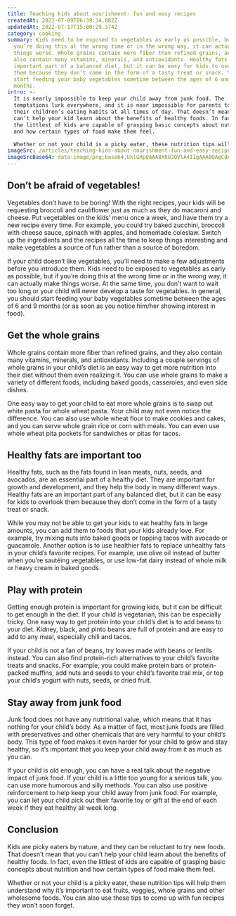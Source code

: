 ```yaml
---
title: Teaching kids about nourishment- fun and easy recipes
createdAt: 2022-07-09T06:39:34.882Z
updatedAt: 2022-07-17T15:00:29.374Z
category: cooking
summary: Kids need to be exposed to vegetables as early as possible, but if
  you’re doing this at the wrong time or in the wrong way, it can actually make
  things worse. Whole grains contain more fiber than refined grains, and they
  also contain many vitamins, minerals, and antioxidants. Healthy fats are an
  important part of a balanced diet, but it can be easy for kids to overlook
  them because they don’t come in the form of a tasty treat or snack. You should
  start feeding your baby vegetables sometime between the ages of 6 and 9
  months.
intro: >-
  It is nearly impossible to keep your child away from junk food. The
  temptations lurk everywhere, and it is near impossible for parents to monitor
  their children’s eating habits at all times of day. That doesn’t mean that you
  can’t help your kid learn about the benefits of healthy foods. In fact, even
  the littlest of kids are capable of grasping basic concepts about nutrition
  and how certain types of food make them feel. 

  Whether or not your child is a picky eater, these nutrition tips will help them understand why it’s important to eat fruits, veggies, whole grains and other wholesome foods. Whether you’re just starting out or continuing on with this wholesome eating plan for kids with more advanced challenges, the advice here will help you come up with fun recipes they won’t soon forget.
imageSrc: /articles/teaching-kids-about-nourishment-fun-and-easy-recipes.png
imageSrcBase64: data:image/png;base64,UklGRpQAAABXRUJQVlA4IIgAAABQAgCdASoKAAoAAUAmJbACdLoAAnChL/nVQBAA/ut5/yqz/2x/9rnd1j/9uY6i/cH/1wa85JP6qinTEfHtAd+aQq9A9G2OTDoCa8zZk3zWtBLpw0nkPjW4y1nMUZQISckTTvHqDvvYTX+3xlH+Q+vl2x2b6Y4zvz50/XJM7nUm30DSkqzSzsAA
---
```


## Don’t be afraid of vegetables!

Vegetables don’t have to be boring! With the right recipes, your kids will be requesting broccoli and cauliflower just as much as they do macaroni and cheese. Put vegetables on the kids’ menu once a week, and have them try a new recipe every time. For example, you could try baked zucchini, broccoli with cheese sauce, spinach with apples, and homemade coleslaw. Switch up the ingredients and the recipes all the time to keep things interesting and make vegetables a source of fun rather than a source of boredom.

If your child doesn’t like vegetables, you’ll need to make a few adjustments before you introduce them. Kids need to be exposed to vegetables as early as possible, but if you’re doing this at the wrong time or in the wrong way, it can actually make things worse. At the same time, you don’t want to wait too long or your child will never develop a taste for vegetables. In general, you should start feeding your baby vegetables sometime between the ages of 6 and 9 months (or as soon as you notice him/her showing interest in food).

## Get the whole grains

Whole grains contain more fiber than refined grains, and they also contain many vitamins, minerals, and antioxidants. Including a couple servings of whole grains in your child’s diet is an easy way to get more nutrition into their diet without them even realizing it. You can use whole grains to make a variety of different foods, including baked goods, casseroles, and even side dishes.

One easy way to get your child to eat more whole grains is to swap out white pasta for whole wheat pasta. Your child may not even notice the difference. You can also use whole wheat flour to make cookies and cakes, and you can serve whole grain rice or corn with meals. You can even use whole wheat pita pockets for sandwiches or pitas for tacos.

## Healthy fats are important too

Healthy fats, such as the fats found in lean meats, nuts, seeds, and avocados, are an essential part of a healthy diet. They are important for growth and development, and they help the body in many different ways. Healthy fats are an important part of any balanced diet, but it can be easy for kids to overlook them because they don’t come in the form of a tasty treat or snack.

While you may not be able to get your kids to eat healthy fats in large amounts, you can add them to foods that your kids already love. For example, try mixing nuts into baked goods or topping tacos with avocado or guacamole. Another option is to use healthier fats to replace unhealthy fats in your child’s favorite recipes. For example, use olive oil instead of butter when you’re sautéing vegetables, or use low-fat dairy instead of whole milk or heavy cream in baked goods.

## Play with protein

Getting enough protein is important for growing kids, but it can be difficult to get enough in the diet. If your child is vegetarian, this can be especially tricky. One easy way to get protein into your child’s diet is to add beans to your diet. Kidney, black, and pinto beans are full of protein and are easy to add to any meal, especially chili and tacos.

If your child is not a fan of beans, try loaves made with beans or lentils instead. You can also find protein-rich alternatives to your child’s favorite treats and snacks. For example, you could make protein bars or protein-packed muffins, add nuts and seeds to your child’s favorite trail mix, or top your child’s yogurt with nuts, seeds, or dried fruit.

## Stay away from junk food

Junk food does not have any nutritional value, which means that it has nothing for your child’s body. As a matter of fact, most junk foods are filled with preservatives and other chemicals that are very harmful to your child’s body. This type of food makes it even harder for your child to grow and stay healthy, so it’s important that you keep your child away from it as much as you can.

If your child is old enough, you can have a real talk about the negative impact of junk food. If your child is a little too young for a serious talk, you can use more humorous and silly methods. You can also use positive reinforcement to help keep your child away from junk food. For example, you can let your child pick out their favorite toy or gift at the end of each week if they eat healthy all week long.

## Conclusion

Kids are picky eaters by nature, and they can be reluctant to try new foods. That doesn’t mean that you can’t help your child learn about the benefits of healthy foods. In fact, even the littlest of kids are capable of grasping basic concepts about nutrition and how certain types of food make them feel.

Whether or not your child is a picky eater, these nutrition tips will help them understand why it’s important to eat fruits, veggies, whole grains and other wholesome foods. You can also use these tips to come up with fun recipes they won’t soon forget.
